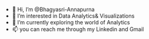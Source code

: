 - 👋 Hi, I’m @Bhagyasri-Annapurna
- 👀 I’m interested in Data Analytics& Visualizations
- 🌱 I’m currently exploring the world of Analytics
- 📫 you can reach me through my Linkedin and Gmail

<!---
Bhagyasri-Annapurna/Bhagyasri-Annapurna is a ✨ special ✨ repository because its `README.md` (this file) appears on your GitHub profile.
You can click the Preview link to take a look at your changes.
--->
